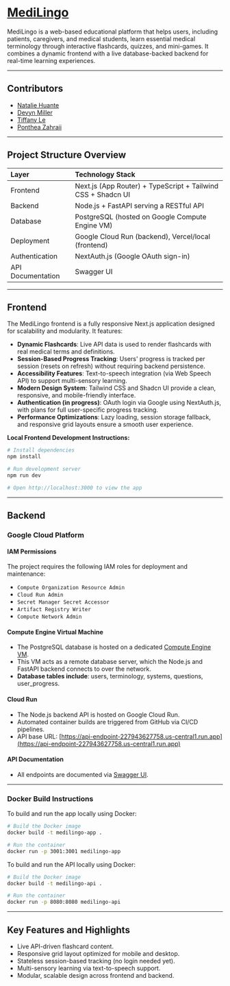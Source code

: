 # [MediLingo](https://medilingo-227943627758.us-central1.run.app)

MediLingo is a web-based educational platform that helps users, including patients, caregivers, and medical students, learn essential medical terminology through interactive flashcards, quizzes, and mini-games. It combines a dynamic frontend with a live database-backed backend for real-time learning experiences.

---

## Contributors
- [Natalie Huante](mailto:huante@chapman.edu)
- [Devyn Miller](mailto:devmiller@chapman.edu)
- [Tiffany Le](mailto:tifle@chapman.edu)
- [Ponthea Zahraii](mailto:zahraii@chapman.edu)

---

## Project Structure Overview

| Layer | Technology Stack |
|:------|:-----------------|
| Frontend | Next.js (App Router) + TypeScript + Tailwind CSS + Shadcn UI |
| Backend | Node.js + FastAPI serving a RESTful API |
| Database | PostgreSQL (hosted on Google Compute Engine VM) |
| Deployment | Google Cloud Run (backend), Vercel/local (frontend) |
| Authentication | NextAuth.js (Google OAuth sign-in) |
| API Documentation | Swagger UI |

---

## Frontend
The MediLingo frontend is a fully responsive Next.js application designed for scalability and modularity. It features:

- **Dynamic Flashcards**: Live API data is used to render flashcards with real medical terms and definitions.
- **Session-Based Progress Tracking**: Users' progress is tracked per session (resets on refresh) without requiring backend persistence.
- **Accessibility Features**: Text-to-speech integration (via Web Speech API) to support multi-sensory learning.
- **Modern Design System**: Tailwind CSS and Shadcn UI provide a clean, responsive, and mobile-friendly interface.
- **Authentication (in progress)**: OAuth login via Google using NextAuth.js, with plans for full user-specific progress tracking.
- **Performance Optimizations**: Lazy loading, session storage fallback, and responsive grid layouts ensure a smooth user experience.

**Local Frontend Development Instructions:**
```bash
# Install dependencies
npm install

# Run development server
npm run dev

# Open http://localhost:3000 to view the app
```

---

## Backend

### Google Cloud Platform

#### IAM Permissions
The project requires the following IAM roles for deployment and maintenance:
- `Compute Organization Resource Admin`
- `Cloud Run Admin`
- `Secret Manager Secret Accessor`
- `Artifact Registry Writer`
- `Compute Network Admin`

#### Compute Engine Virtual Machine
- The PostgreSQL database is hosted on a dedicated [Compute Engine VM](https://35.239.87.6/).
- This VM acts as a remote database server, which the Node.js and FastAPI backend connects to over the network.
- **Database tables include**: users, terminology, systems, questions, user_progress.

#### Cloud Run
- The Node.js backend API is hosted on Google Cloud Run.
- Automated container builds are triggered from GitHub via CI/CD pipelines.
- API base URL: [https://api-endpoint-227943627758.us-central1.run.app](https://api-endpoint-227943627758.us-central1.run.app)

#### API Documentation
- All endpoints are documented via [Swagger UI](https://api-endpoint-227943627758.us-central1.run.app/docs).

---

### Docker Build Instructions
To build and run the app locally using Docker:
```bash
# Build the Docker image
docker build -t medilingo-app .

# Run the container
docker run -p 3001:3001 medilingo-app
```
To build and run the API locally using Docker:
```bash
# Build the Docker image
docker build -t medilingo-api .

# Run the container
docker run -p 8080:8080 medilingo-api
```
---

## Key Features and Highlights
- Live API-driven flashcard content.
- Responsive grid layout optimized for mobile and desktop.
- Stateless session-based tracking (no login needed yet).
- Multi-sensory learning via text-to-speech support.
- Modular, scalable design across frontend and backend.
